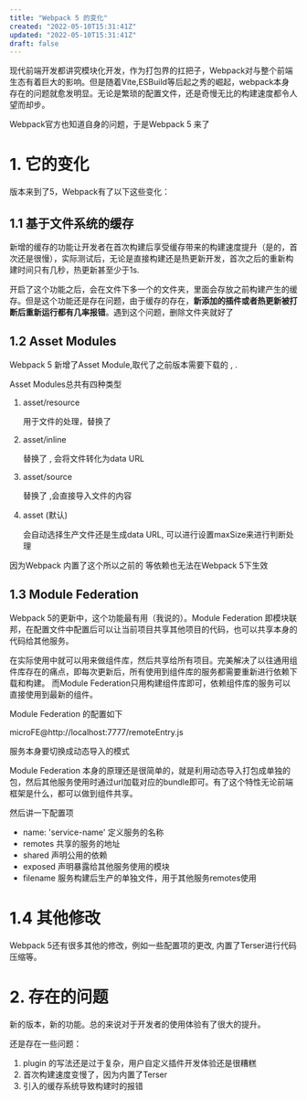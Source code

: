 ```yaml
---
title: "Webpack 5 的变化"
created: "2022-05-10T15:31:41Z"
updated: "2022-05-10T15:31:41Z"
draft: false
---
```



现代前端开发都讲究模块化开发，作为打包界的扛把子，Webpack对与整个前端生态有着巨大的影响。但是随着Vite,ESBuild等后起之秀的崛起，webpack本身存在的问题就愈发明显。无论是繁琐的配置文件，还是奇慢无比的构建速度都令人望而却步。 

Webpack官方也知道自身的问题，于是Webpack 5 来了

# 1. 它的变化

版本来到了5，Webpack有了以下这些变化：

## 1.1 基于文件系统的缓存



新增的缓存的功能让开发者在首次构建后享受缓存带来的构建速度提升（是的，首次还是很慢），实际测试后，无论是直接构建还是热更新开发，首次之后的重新构建时间只有几秒，热更新甚至少于1s.

开启了这个功能之后，会在文件下多一个的文件夹，里面会存放之前构建产生的缓存。但是这个功能还是存在问题，由于缓存的存在，**新添加的插件或者热更新被打断后重新运行都有几率报错**。遇到这个问题，删除文件夹就好了

## 1.2 Asset Modules

Webpack 5 新增了Asset Module,取代了之前版本需要下载的  , .

Asset Modules总共有四种类型

1. asset/resource 
    
    用于文件的处理，替换了
    
    
    
2. asset/inline 
    
      替换了 , 会将文件转化为data URL
    
3. asset/source 
    
    替换了  ,会直接导入文件的内容
    
4. asset (默认)
    
    会自动选择生产文件还是生成data URL, 可以进行设置maxSize来进行判断处理
    



因为Webpack 内置了这个所以之前的  等依赖也无法在Webpack 5下生效

## 1.3 Module Federation

Webpack 5的更新中，这个功能最有用（我说的）。Module Federation 即模块联邦，在配置文件中配置后可以让当前项目共享其他项目的代码，也可以共享本身的代码给其他服务。 

在实际使用中就可以用来做组件库，然后共享给所有项目。完美解决了以往通用组件库存在的痛点，即每次更新后，所有使用到组件库的服务都需要重新进行依赖下载和构建。 而Module Federation只用构建组件库即可，依赖组件库的服务可以直接使用到最新的组件。

Module Federation 的配置如下

microFE@http://localhost:7777/remoteEntry.js

服务本身要切换成动态导入的模式





Module Federation 本身的原理还是很简单的，就是利用动态导入打包成单独的包，然后其他服务使用时通过url加载对应的bundle即可。有了这个特性无论前端框架是什么，都可以做到组件共享。

然后讲一下配置项

- name: 'service-name'  定义服务的名称
- remotes  共享的服务的地址
- shared 声明公用的依赖
- exposed 声明暴露给其他服务使用的模块
- filename 服务构建后生产的单独文件，用于其他服务remotes使用

# 1.4 其他修改

Webpack 5还有很多其他的修改，例如一些配置项的更改, 内置了Terser进行代码压缩等。

# 2. 存在的问题

新的版本，新的功能。总的来说对于开发者的使用体验有了很大的提升。

还是存在一些问题：

1. plugin 的写法还是过于复杂，用户自定义插件开发体验还是很糟糕
2. 首次构建速度变慢了，因为内置了Terser
3. 引入的缓存系统导致构建时的报错
